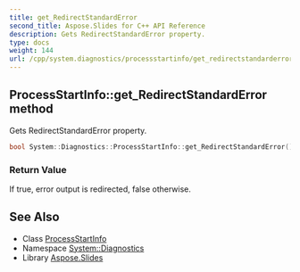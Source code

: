 ```yaml
---
title: get_RedirectStandardError
second_title: Aspose.Slides for C++ API Reference
description: Gets RedirectStandardError property.
type: docs
weight: 144
url: /cpp/system.diagnostics/processstartinfo/get_redirectstandarderror/
---
```

## ProcessStartInfo::get_RedirectStandardError method


Gets RedirectStandardError property.

```cpp
bool System::Diagnostics::ProcessStartInfo::get_RedirectStandardError() const
```


### Return Value

If true, error output is redirected, false otherwise.

## See Also

* Class [ProcessStartInfo](../)
* Namespace [System::Diagnostics](../../)
* Library [Aspose.Slides](../../../)
